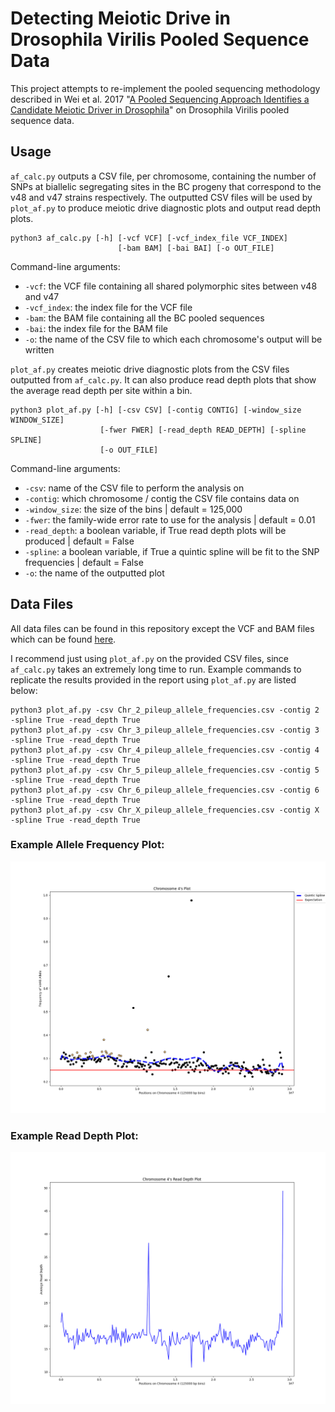 # Detecting Meiotic Drive in Drosophila Virilis Pooled Sequence Data


This project attempts to re-implement the pooled sequencing methodology described in Wei et al. 2017 "[A Pooled Sequencing Approach Identifies a Candidate Meiotic Driver in Drosophila](https://pubmed.ncbi.nlm.nih.gov/28258181/)" 
on Drosophila Virilis pooled sequence data. 



## Usage

`af_calc.py` outputs a CSV file, per chromosome, containing the number of SNPs at biallelic segregating sites in the BC progeny that correspond to the v48 and v47 strains respectively. The outputted CSV files will be used by `plot_af.py` to produce meiotic drive diagnostic plots and output read depth plots.

```
python3 af_calc.py [-h] [-vcf VCF] [-vcf_index_file VCF_INDEX] 
                        [-bam BAM] [-bai BAI] [-o OUT_FILE]
```

Command-line arguments:
- `-vcf`: the VCF file containing all shared polymorphic sites between v48 and v47 
- `-vcf_index`: the index file for the VCF file
- `-bam`: the BAM file containing all the BC pooled sequences
- `-bai`: the index file for the BAM file
- `-o`: the name of the CSV file to which each chromosome's output will be written


`plot_af.py` creates meiotic drive diagnostic plots from the CSV files outputted from `af_calc.py`. It can also produce read depth plots that show the average read depth per site within a bin.
```
python3 plot_af.py [-h] [-csv CSV] [-contig CONTIG] [-window_size WINDOW_SIZE] 
                    [-fwer FWER] [-read_depth READ_DEPTH] [-spline SPLINE] 
                    [-o OUT_FILE]
```

Command-line arguments:
- `-csv`: name of the CSV file to perform the analysis on
- `-contig`: which chromosome / contig the CSV file contains data on
- `-window_size`: the size of the bins | default = 125,000
- `-fwer`: the family-wide error rate to use for the analysis | default = 0.01
- `-read_depth`: a boolean variable, if True read depth plots will be produced | default = False
- `-spline`: a boolean variable, if True a quintic spline will be fit to the SNP frequencies | default = False
- `-o`: the name of the outputted plot 


## Data Files

All data files can be found in this repository except the VCF and BAM files which can be found [here](https://drive.google.com/drive/folders/12b6tt0ZwQcZcno0uxiFK3C9PocLqxRFY?usp=sharing). 

I recommend just using `plot_af.py` on the provided CSV files, since `af_calc.py` takes an extremely long time to run.
Example commands to replicate the results provided in the report using `plot_af.py` are listed below:
```
python3 plot_af.py -csv Chr_2_pileup_allele_frequencies.csv -contig 2 -spline True -read_depth True 
python3 plot_af.py -csv Chr_3_pileup_allele_frequencies.csv -contig 3 -spline True -read_depth True 
python3 plot_af.py -csv Chr_4_pileup_allele_frequencies.csv -contig 4 -spline True -read_depth True 
python3 plot_af.py -csv Chr_5_pileup_allele_frequencies.csv -contig 5 -spline True -read_depth True 
python3 plot_af.py -csv Chr_6_pileup_allele_frequencies.csv -contig 6 -spline True -read_depth True 
python3 plot_af.py -csv Chr_X_pileup_allele_frequencies.csv -contig X -spline True -read_depth True
```

### Example Allele Frequency Plot:
![alt text](https://github.com/mohamedfaisa1/Detecting-Meiotic-Drive-in-Drosophila-Virilis-from-Pooled-Sequencing-Data/blob/main/data/Chr_4_allele_frequencies.png?raw=true)

### Example Read Depth Plot:
![alt text](https://github.com/mohamedfaisa1/Detecting-Meiotic-Drive-in-Drosophila-Virilis-from-Pooled-Sequencing-Data/blob/main/data/Chr_4_read_depth.png?raw=true)
